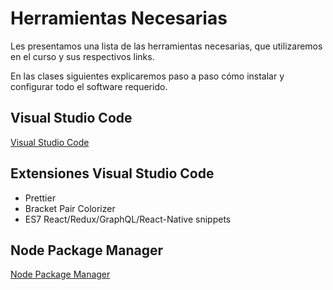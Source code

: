
# Herramientas Necesarias

Les presentamos una lista de las herramientas necesarias, que utilizaremos en el curso y sus respectivos links.

En las clases siguientes explicaremos paso a paso cómo instalar y configurar todo el software requerido.

## Visual Studio Code
[Visual Studio Code](https://code.visualstudio.com/)

## Extensiones Visual Studio Code
- Prettier
- Bracket Pair Colorizer
- ES7 React/Redux/GraphQL/React-Native snippets

## Node Package Manager
[Node Package Manager](https://nodejs.org/es/)
```

